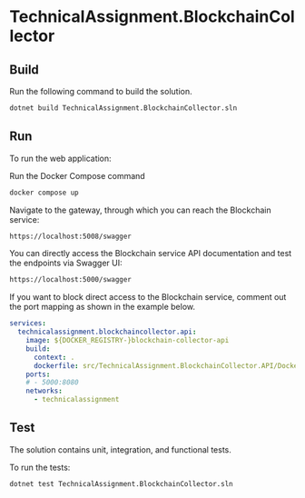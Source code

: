 ﻿# TechnicalAssignment.BlockchainCollector

## Build

Run the following command to build the solution.
```bash
dotnet build TechnicalAssignment.BlockchainCollector.sln
```

## Run

To run the web application:

Run the Docker Compose command
```bash
docker compose up
```

Navigate to the gateway, through which you can reach the Blockchain service:
```bash
https://localhost:5008/swagger
```

You can directly access the Blockchain service API documentation and test the endpoints via Swagger UI:
```bash
https://localhost:5000/swagger
```

If you want to block direct access to the Blockchain service, comment out the port mapping as shown in the example below.

```yaml
services:
  technicalassignment.blockchaincollector.api:
    image: ${DOCKER_REGISTRY-}blockchain-collector-api
    build:
      context: .
      dockerfile: src/TechnicalAssignment.BlockchainCollector.API/Dockerfile
    ports:
    # - 5000:8080
    networks:
      - technicalassignment
```

## Test

The solution contains unit, integration, and functional tests.

To run the tests:
```bash
dotnet test TechnicalAssignment.BlockchainCollector.sln
```
